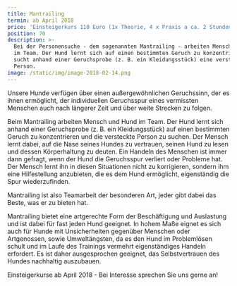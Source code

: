 ```yaml
---
title: Mantrailing
termin: ab April 2018
price: 'Einsteigerkurs 110 Euro (1x Theorie, 4 x Praxis a ca. 2 Stunden)'
position: 70
description: >-
  Bei der Personensuche - dem sogenannten Mantrailing - arbeiten Mensch und Hund
  im Team. Der Hund lernt sich auf einen bestimmten Geruch zu konzentrieren und
  sucht anhand einer Geruchsprobe (z. B. ein Kleidungsstück) eine versteckte
  Person.
image: /static/img/image-2018-02-14.png
---
```

Unsere Hunde verfügen über einen außergewöhnlichen Geruchssinn, der es ihnen ermöglicht, der individuellen Geruchsspur eines vermissten Menschen auch nach längerer Zeit und über weite Strecken zu folgen. 

Beim Mantrailing arbeiten Mensch und Hund im Team. Der Hund lernt sich anhand einer Geruchsprobe (z. B. ein Kleidungsstück) auf einen bestimmten Geruch zu konzentrieren und die versteckte Person zu suchen. Der Mensch lernt dabei, auf die Nase seines Hundes zu vertrauen, seinen Hund zu lesen und dessen Körperhaltung zu deuten. Ein Handeln des Menschen ist immer dann gefragt, wenn der Hund die Geruchsspur verliert oder Probleme hat. Der Mensch lernt ihn in diesen Situationen nicht zu korrigieren, sondern ihm eine Hilfestellung anzubieten, die es dem Hund ermöglicht, eigenständig die Spur wiederzufinden. 

Mantrailing ist also Teamarbeit der besonderen Art, jeder gibt dabei das Beste, was er zu bieten hat.

Mantrailing bietet eine artgerechte Form der Beschäftigung und Auslastung und ist dabei für fast jeden Hund geeignet. In hohem Maße eignet es sich auch für Hunde mit Unsicherheiten gegenüber Menschen oder Artgenossen, sowie Umweltängsten, da es den Hund im Problemlösen schult und im Laufe des Trainings vermehrt eigenständiges Handeln erfordert. Es ist daher ausgesprochen geeignet, das Selbstvertrauen des Hundes nachhaltig auszubauen.

Einsteigerkurse ab April 2018 - Bei Interesse sprechen Sie uns gerne an!
